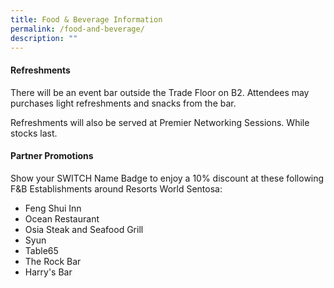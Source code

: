 ```yaml
---
title: Food & Beverage Information
permalink: /food-and-beverage/
description: ""
---
```

#### **Refreshments**
There will be an event bar outside the Trade Floor on B2. Attendees may purchases light refreshments and snacks from the bar. 

Refreshments will also be served at Premier Networking Sessions. While stocks last. 

#### **Partner Promotions**

Show your SWITCH Name Badge to enjoy a 10% discount at these following F&B Establishments around Resorts World Sentosa:
* Feng Shui Inn
* Ocean Restaurant
* Osia Steak and Seafood Grill
* Syun
* Table65
* The Rock Bar
* Harry's Bar